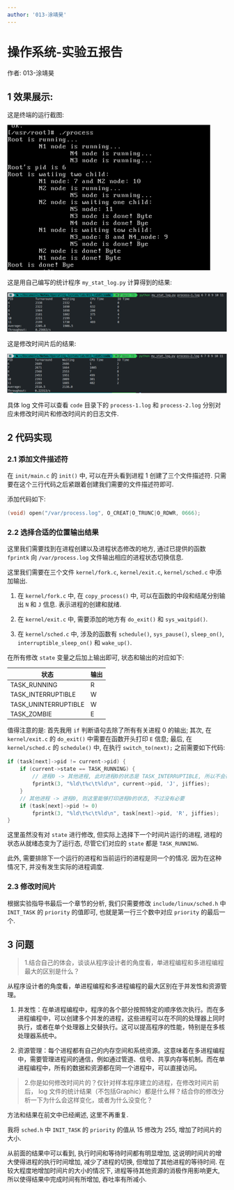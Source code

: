 ```yaml
---
author: '013-涂靖昊'
---
```


# 操作系统-实验五报告

作者: 013-涂靖昊

## 1 效果展示:

这是终端的运行截图:

![process-1](images/1.png)

这是用自己编写的统计程序 `my_stat_log.py` 计算得到的结果:

![result-1](images/3.png)

这是修改时间片后的结果:

![result-2](images/4.png)

具体 log 文件可以查看 `code` 目录下的 `process-1.log` 和 `process-2.log` 分别对应未修改时间片和修改时间片的日志文件.

## 2 代码实现

### 2.1 添加文件描述符

在 `init/main.c` 的 `init()` 中, 可以在开头看到进程 1 创建了三个文件描述符. 只需要在这个三行代码之后紧跟着创建我们需要的文件描述符即可.

添加代码如下:

```c
(void) open("/var/process.log", O_CREAT|O_TRUNC|O_RDWR, 0666);
```

### 2.2 选择合适的位置输出结果

这里我们需要找到在进程创建以及进程状态修改的地方, 通过已提供的函数 `fprintk` 向 `/var/process.log` 文件输出相应的进程状态切换信息.

这里我们需要在三个文件 `kernel/fork.c`, `kernel/exit.c`, `kernel/sched.c` 中添加输出.

1. 在 `kernel/fork.c` 中, 在 `copy_process()` 中, 可以在函数的中段和结尾分别输出 `N` 和 `J` 信息. 表示进程的创建和就绪.

2. 在 `kernel/exit.c` 中, 需要添加的地方有 `do_exit()` 和 `sys_waitpid()`.

3. 在 `kernel/sched.c` 中, 涉及的函数有 `schedule()`, `sys_pause()`, `sleep_on()`, `interruptible_sleep_on()` 和 `wake_up()`.

在所有修改 `state` 变量之后加上输出即可, 状态和输出的对应如下:

| 状态 | 输出 |
| --- | --- |
| TASK_RUNNING | R |
| TASK_INTERRUPTIBLE | W |
| TASK_UNINTERRUPTIBLE | W |
| TASK_ZOMBIE | E |

值得注意的是: 首先我用 `if` 判断语句去除了所有有关进程 0 的输出; 其次, 在 `kernel/exit.c` 的 `do_exit()` 中需要在函数开头打印 `E` 信息; 最后, 在 `kernel/sched.c` 的 `schedule()` 中, 在执行 `switch_to(next);` 之前需要如下代码:

```c
if (task[next]->pid != current->pid) {
    if (current->state == TASK_RUNNING) {
        // 进程0 -> 其他进程, 此时进程0的状态是 TASK_INTERRUPTIBLE, 所以不会被打印
        fprintk(3, "%ld\t%c\t%ld\n", current->pid, 'J', jiffies);
    }
    // 其他进程 -> 进程0, 则这里能够打印进程0的状态, 不过没有必要
    if (task[next]->pid != 0)
        fprintk(3, "%ld\t%c\t%ld\n", task[next]->pid, 'R', jiffies);
}
```

这里虽然没有对 `state` 进行修改, 但实际上选择下一个时间片运行的进程, 进程的状态从就绪态变为了运行态, 尽管它们对应的 `state` 都是 `TASK_RUNNING`.

此外, 需要排除下一个运行的进程和当前运行的进程是同一个的情况. 因为在这种情况下, 并没有发生实际的进程调度.

### 2.3 修改时间片

根据实验指导书最后一个章节的分析, 我们只需要修改 `include/linux/sched.h` 中 `INIT_TASK` 的 `priority` 的值即可, 也就是第一行三个数中对应 `priority` 的最后一个.

<!-- ## 3 关于写缓存 Bug 的一些阐述和发现(目前未做完, 留待考试结束后再完成)

### 3.1 Bochs 高版本降频操作

在 `bxrc` 文件中添加如下两行即可实现降频:

```bxrc
cpu: ips=1919380
clock: sync=slowdown
```

这两行的意思分别是将所模拟处理器的频率降至 `linux-0.11` 中所配置的 `1919380HZ`,
以及设置模拟时钟与主机时钟一致.

这样能将模拟器的正常运行时间从十几秒延长至几十分钟, 足够完成本实验.

在 Bochs 高版本如 2.6.10 下进行降频, 实验发现运行约 30~40 分钟后依然会触发 `panic()` 报错.

而在高频下执行, 约 15~20s 就会触发 `panic()` 报错.

对比发现, 高频的频率是低频的 100 余倍. 而执行时间恰好也有这样的倍数关系.

同样对比两次输出的 `process.log`, 会发现文件大小都约为 32 MB,
且与 `Linux-0.11` 的 `buffer space` 相当接近.

### 3.2 关于 panic 报错的函数栈跟踪

这里先给出找到的结果, 发生 `panic()` 报错的函数嵌套由外向内依次是:

`fprintk()` $\rightarrow$ `flie_write()` $\rightarrow$ `create_block()`
$\rightarrow$ `_bmap()` $\rightarrow$ `bread()` $\rightarrow$ `wait_on_buffer()`
$\rightarrow$ `sleep_on()` $\rightarrow$ `panic()`

其中 `bread()` 是 `_bmap()` 中第二次出现的 `bread()`, 表明这个时候 `process.log` 已经是一个相当大的文件了, 以至于 `create_block()` 采用了二级引用块的方法来加载 `process.log` 文件.

### 3.3 当前跟踪到的一些结果.

-->

## 3 问题

> 1.结合自己的体会，谈谈从程序设计者的角度看，单进程编程和多进程编程最大的区别是什么？

从程序设计者的角度看，单进程编程和多进程编程的最大区别在于并发性和资源管理。

1. 并发性：在单进程编程中，程序的各个部分按照特定的顺序依次执行。而在多进程编程中，可以创建多个并发的进程，这些进程可以在不同的处理器上同时执行，或者在单个处理器上交替执行。这可以提高程序的性能，特别是在多核处理器系统中。

2. 资源管理：每个进程都有自己的内存空间和系统资源。这意味着在多进程编程中，需要管理进程间的通信，例如通过管道、信号、共享内存等机制。而在单进程编程中，所有的数据和资源都在同一个进程中，可以直接访问。

> 2.你是如何修改时间片的？仅针对样本程序建立的进程，在修改时间片前后， log 文件的统计结果（不包括Graphic）都是什么样？结合你的修改分析一下为什么会这样变化，或者为什么没变化？

方法和结果在前文中已经阐述, 这里不再重复.

我将 `sched.h` 中 `INIT_TASK` 的 `priority` 的值从 15 修改为 255, 增加了时间片的大小.

从前面的结果中可以看到, 执行时间和等待时间都有明显增加, 这说明时间片的增大使得进程的执行时间增加, 减少了进程的切换, 但增加了其他进程的等待时间. 在较大程度地增加时间片的大小的情况下, 进程等待其他资源的消极作用影响更大, 所以使得结果中完成时间有所增加, 吞吐率有所减小.
